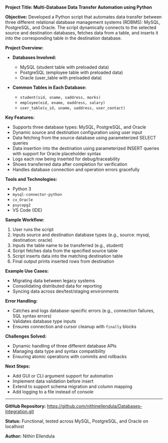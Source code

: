**Project Title: Multi-Database Data Transfer Automation using Python**

**Objective:**
Developed a Python script that automates data transfer between three different relational database management systems (RDBMS): MySQL, PostgreSQL, and Oracle. The script dynamically connects to the selected source and destination databases, fetches data from a table, and inserts it into the corresponding table in the destination database.

**Project Overview:**
- **Databases Involved:**
  - MySQL (student table with preloaded data)
  - PostgreSQL (employee table with preloaded data)
  - Oracle (user_table with preloaded data)

- **Common Tables in Each Database:**
  - `student(sid, sname, saddress, marks)`
  - `employee(eid, ename, eaddress, salary)`
  - `user_table(u_id, uname, uaddress, user_contact)`

**Key Features:**
- Supports three database types: MySQL, PostgreSQL, and Oracle
- Dynamic source and destination configuration using user input
- Data fetching from the source database using parameterized SELECT queries
- Data insertion into the destination using parameterized INSERT queries with support for Oracle placeholder syntax
- Logs each row being inserted for debug/traceability
- Shows transferred data after completion for verification
- Handles database connection and operation errors gracefully

**Tools and Technologies:**
- Python 3
- `mysql-connector-python`
- `cx_Oracle`
- `psycopg2`
- VS Code (IDE)

**Sample Workflow:**
1. User runs the script
2. Inputs source and destination database types (e.g., source: mysql, destination: oracle)
3. Inputs the table name to be transferred (e.g., student)
4. Script fetches data from the specified source table
5. Script inserts data into the matching destination table
6. Final output prints inserted rows from destination

**Example Use Cases:**
- Migrating data between legacy systems
- Consolidating distributed data for reporting
- Syncing data across dev/test/staging environments

**Error Handling:**
- Catches and logs database-specific errors (e.g., connection failures, SQL syntax errors)
- Validates database type inputs
- Ensures connection and cursor cleanup with `finally` blocks

**Challenges Solved:**
- Dynamic handling of three different database APIs
- Managing data type and syntax compatibility
- Ensuring atomic operations with commits and rollbacks

**Next Steps:**
- Add GUI or CLI argument support for automation
- Implement data validation before insert
- Extend to support schema migration and column mapping
- Add logging to a file instead of console

---

**GitHub Repository:** https://github.com/nithinellendula/Databases-Integration.git

**Status:** Functional, tested across MySQL, PostgreSQL, and Oracle on localhost

**Author:** Nithin Ellendula